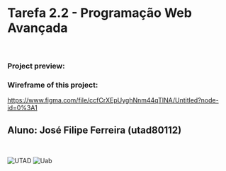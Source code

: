 # Tarefa 2.2 - Programação Web Avançada

&nbsp;

### Project preview:

### Wireframe of this project:

https://www.figma.com/file/ccfCrXEpUyghNnm44qTINA/Untitled?node-id=0%3A1

## Aluno: José Filipe Ferreira (utad80112)

&nbsp;

![UTAD](https://www.agroportal.pt/wp-content/uploads/2019/11/UTAD.png)
![Uab](https://portal.uab.pt/wp-content/uploads/2017/10/IG_AssinaturaEletronica_sobre_fundo_branco.jpg)

#
